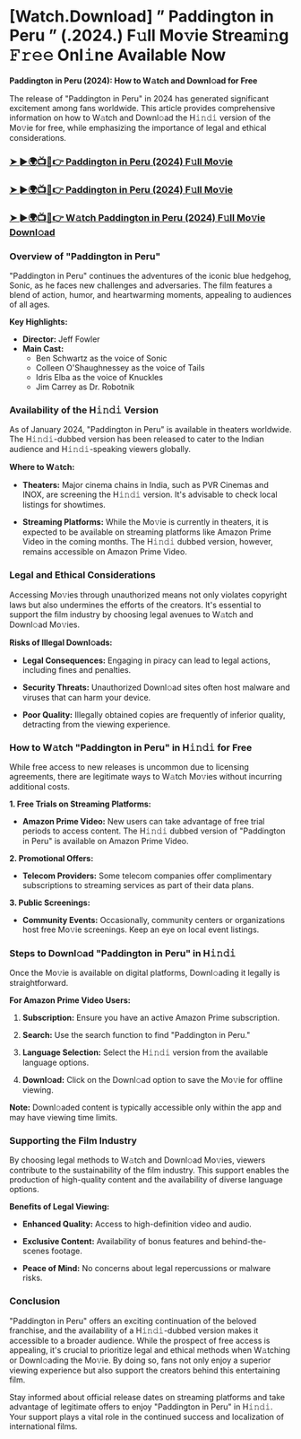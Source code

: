 # [Watch.Download] ” Paddington in Peru ” (.2024.) F𝚞ll Mo𝚟ie Strea𝚖i𝚗g 𝙵𝚛𝚎𝚎 Onl𝚒ne Available Now

**Paddington in Peru (2024): How to W𝚊tch and Downl𝚘ad for Free**

The release of "Paddington in Peru" in 2024 has generated significant excitement among fans worldwide. This article provides comprehensive information on how to W𝚊tch and Downl𝚘ad the H𝚒𝚗𝚍𝚒 version of the Mo𝚟ie for free, while emphasizing the importance of legal and ethical considerations.

<h3><a href="https://bit.ly/4aShO9r">➤ ►🌍📺📱👉 Paddington in Peru (2024) F𝚞ll Mo𝚟ie</a></h3>

<h3><a href="https://bit.ly/4aShO9r">➤ ►🌍📺📱👉 Paddington in Peru (2024) F𝚞ll Mo𝚟ie</a></h3>

<h3><a href="https://bit.ly/4aShO9r">➤ ►🌍📺📱👉 W𝚊tch Paddington in Peru (2024) F𝚞ll Mo𝚟ie Downl𝚘ad</a></h3>

### Overview of "Paddington in Peru"

"Paddington in Peru" continues the adventures of the iconic blue hedgehog, Sonic, as he faces new challenges and adversaries. The film features a blend of action, humor, and heartwarming moments, appealing to audiences of all ages.

**Key Highlights:**

- **Director:** Jeff Fowler
- **Main Cast:**
  - Ben Schwartz as the voice of Sonic
  - Colleen O'Shaughnessey as the voice of Tails
  - Idris Elba as the voice of Knuckles
  - Jim Carrey as Dr. Robotnik
  
### Availability of the H𝚒𝚗𝚍𝚒 Version

As of January 2024, "Paddington in Peru" is available in theaters worldwide. The H𝚒𝚗𝚍𝚒-dubbed version has been released to cater to the Indian audience and H𝚒𝚗𝚍𝚒-speaking viewers globally.

**Where to W𝚊tch:**

- **Theaters:** Major cinema chains in India, such as PVR Cinemas and INOX, are screening the H𝚒𝚗𝚍𝚒 version. It's advisable to check local listings for showtimes.

- **Streaming Platforms:** While the Mo𝚟ie is currently in theaters, it is expected to be available on streaming platforms like Amazon Prime Video in the coming months. The H𝚒𝚗𝚍𝚒 dubbed version, however, remains accessible on Amazon Prime Video. 

### Legal and Ethical Considerations

Accessing Mo𝚟ies through unauthorized means not only violates copyright laws but also undermines the efforts of the creators. It's essential to support the film industry by choosing legal avenues to W𝚊tch and Downl𝚘ad Mo𝚟ies.

**Risks of Illegal Downl𝚘ads:**

- **Legal Consequences:** Engaging in piracy can lead to legal actions, including fines and penalties.

- **Security Threats:** Unauthorized Downl𝚘ad sites often host malware and viruses that can harm your device.

- **Poor Quality:** Illegally obtained copies are frequently of inferior quality, detracting from the viewing experience.

### How to W𝚊tch "Paddington in Peru" in H𝚒𝚗𝚍𝚒 for Free

While free access to new releases is uncommon due to licensing agreements, there are legitimate ways to W𝚊tch Mo𝚟ies without incurring additional costs.

**1. Free Trials on Streaming Platforms:**

- **Amazon Prime Video:** New users can take advantage of free trial periods to access content. The H𝚒𝚗𝚍𝚒 dubbed version of "Paddington in Peru" is available on Amazon Prime Video. 

**2. Promotional Offers:**

- **Telecom Providers:** Some telecom companies offer complimentary subscriptions to streaming services as part of their data plans.

**3. Public Screenings:**

- **Community Events:** Occasionally, community centers or organizations host free Mo𝚟ie screenings. Keep an eye on local event listings.

### Steps to Downl𝚘ad "Paddington in Peru" in H𝚒𝚗𝚍𝚒

Once the Mo𝚟ie is available on digital platforms, Downl𝚘ading it legally is straightforward.

**For Amazon Prime Video Users:**

1. **Subscription:** Ensure you have an active Amazon Prime subscription.

2. **Search:** Use the search function to find "Paddington in Peru."

3. **Language Selection:** Select the H𝚒𝚗𝚍𝚒 version from the available language options.

4. **Downl𝚘ad:** Click on the Downl𝚘ad option to save the Mo𝚟ie for offline viewing.

**Note:** Downl𝚘aded content is typically accessible only within the app and may have viewing time limits.

### Supporting the Film Industry

By choosing legal methods to W𝚊tch and Downl𝚘ad Mo𝚟ies, viewers contribute to the sustainability of the film industry. This support enables the production of high-quality content and the availability of diverse language options.

**Benefits of Legal Viewing:**

- **Enhanced Quality:** Access to high-definition video and audio.

- **Exclusive Content:** Availability of bonus features and behind-the-scenes footage.

- **Peace of Mind:** No concerns about legal repercussions or malware risks.

### Conclusion

"Paddington in Peru" offers an exciting continuation of the beloved franchise, and the availability of a H𝚒𝚗𝚍𝚒-dubbed version makes it accessible to a broader audience. While the prospect of free access is appealing, it's crucial to prioritize legal and ethical methods when W𝚊tching or Downl𝚘ading the Mo𝚟ie. By doing so, fans not only enjoy a superior viewing experience but also support the creators behind this entertaining film.

Stay informed about official release dates on streaming platforms and take advantage of legitimate offers to enjoy "Paddington in Peru" in H𝚒𝚗𝚍𝚒. Your support plays a vital role in the continued success and localization of international films. 
